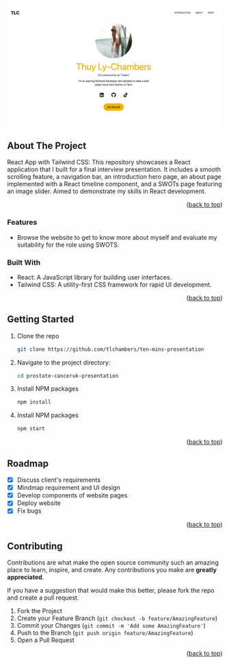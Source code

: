 ![Prostate Cancer UK Interview](./public/landingPage.png)

## About The Project

React App with Tailwind CSS: This repository showcases a React application that I built for a final interview presentation. It includes a smooth scrolling feature, a navigation bar, an introduction hero page, an about page implemented with a React timeline component, and a SWOTs page featuring an image slider. Aimed to demonstrate my skills in React development.

<p align="right">(<a href="#readme-top">back to top</a>)</p>

### Features

- Browse the website to get to know more about myself and evaluate my suitability for the role using SWOTS.

### Built With

- React: A JavaScript library for building user interfaces.
- Tailwind CSS: A utility-first CSS framework for rapid UI development.

<p align="right">(<a href="#readme-top">back to top</a>)</p>

## Getting Started

1. Clone the repo
   ```sh
   git clone https://github.com/tlchambers/ten-mins-presentation
   ```
2. Navigate to the project directory:
   ```sh
   cd prostate-canceruk-presentation
   ```
3. Install NPM packages
   ```sh
   npm install
   ```
4. Install NPM packages
   ```sh
   npm start
   ```

<p align="right">(<a href="#readme-top">back to top</a>)</p>

## Roadmap

- [x] Discuss client's requirements
- [x] Mindmap requirement and UI design
- [x] Develop components of website pages
- [x] Deploy website
- [x] Fix bugs

<p align="right">(<a href="#readme-top">back to top</a>)</p>

<!-- CONTRIBUTING -->

## Contributing

Contributions are what make the open source community such an amazing place to learn, inspire, and create. Any contributions you make are **greatly appreciated**.

If you have a suggestion that would make this better, please fork the repo and create a pull request.

1. Fork the Project
2. Create your Feature Branch (`git checkout -b feature/AmazingFeature`)
3. Commit your Changes (`git commit -m 'Add some AmazingFeature'`)
4. Push to the Branch (`git push origin feature/AmazingFeature`)
5. Open a Pull Request

<p align="right">(<a href="#readme-top">back to top</a>)</p>
